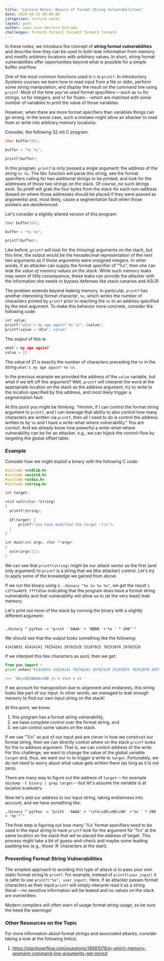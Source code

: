 ```yaml
---
title: "Lecture Notes: Basics of Format String Vulnerabilities"
date: 2020-04-15 09:00:00
categories: lecture notes
layout: post
author: Juan Luis Herrero Estrada
challenges: format0 format1 format2 format3 format4
---
```


In these notes, we introduce the concept of **string format vulnerabilities**
and describe how they can be used to both leak information from memory and
modify *arbitrary* locations with *arbitrary* values. In short, string format
vulnerabilities offer opportunities beyond what is possible for a simple buffer
overflow. 

One of the most common functions used in c is `printf`. In introductory Systems
courses we learn how to read input from a file or stdin, perform some string
manipulation, and display the result on the command line using `printf`. Most
of the time you've used format specifiers---such as `%s` for strings, `%d` for
integers, and `%f` for floats---which are matched with some number of variables
to print the value of those variables. 

However, when there are more format specifiers than variables things can go
wrong. In the worst case,  such a mistake might allow an attacker to read from
or write into arbitrary memory locations. 

Consider, the following 32-bit C program.

```c
char buffer[64];

buffer = "%s %s";

printf(buffer);
```

In this program, `printf` is only passed a single argument: the address of the
string `%s %s`. The libc function will parse this string, see the format
specifiers calling for two additional strings to be printed, and look for the
addresses of those two strings on the stack. Of course, no such strings exist.
So printf will grab the four bytes from the stack for each non-address (based
on where those addresses should be placed if they were passed as arguments)
and, most likely, cause a segmentation fault when those pointers are
dereferenced.

Let's consider a slightly altered version of this program:

```c
char buffer[64];

buffer = "%x %x";

printf(buffer);
```

Like before, `printf` will look for the (missing) arguments on the stack, but
this time, the output would be the hexadecimal representation of the next two
arguments as if those arguments were unsigned integers. In other words, if an
attacker can supply the format specifier of "%x", then she can *leak the value
of memory values on the stack.* While such memory leaks may seem of little
consequence, these leaks can provide the attacker with the information she
needs to bypass defenses like stack canaries and ASLR!

The problem extends beyond leaking memory. In particular, `printf` has another
interesting format character, `%n`, which *writes* the number of characters
printed by `printf` prior to reaching the `%n` to an address specified by the
next argument.  To make this behavior more concrete, consider the following
code:

```c
int value;
printf("what's my age again? %n \n", &value);
printf(value = %d\n", value)
```

The output of this is: 

```c
what's my age again?  
value = 21
```

The value of 21 is exactly the number of characters preceding the `%n` in the 
string `what's my age again? %n \n`.

In the previous example we provided the address of the `value` variable, but
what if we left off this argument? Well, `printf` will interpret the word at
the appropriate location on the stack as the address argument,  try to write to
the location specified by this address,  and most likely trigger a segmentation
fault. 


At this point you might be thinking: "Hmmm, if I can control the format string
argument to `printf`, and I can leverage that ability to also control  how many
characters are written via `printf`, then all I need to do is control the
address written to by `%n` and I have a write-what-where vulnerability." You
are correct. And we already know how powerful a write-what-where vulnerability
can be for an attacker, e.g., we can hijack the control-flow by targeting the
global offset table.

### Example

Consider how we might exploit a binary with the following C code:

```c
#include <stdlib.h>
#include <unistd.h>
#include <stdio.h>
#include <string.h>

int target;

void vuln(char *string)
{
  printf(string);
  
  if(target) {
      printf("you have modified the target :)\n");
  }
}

int main(int argc, char **argv)
{
  vuln(argv[1]);
}
```

We can see that `printf(string)` might be our attack vector as the first (and
only argument) to `printf` is a string that we (the attacker) control.    Let's
try to apply some of the knowledge we gained from above. 

If we run the binary using `$ ./binary "%x %x %x %x"`, we get the result `1
c2f7ea48fb ffffd5ee` indicating that the program does have a format string
vulnerability and that vulnerability will allow us to (at the very least) leak
memory. 

Let's print out more of the stack by running the binary with a slightly
different argument: 

```

./binary "`python -c "print  'AAAA' + 'BBBB' +'%x ' * 200"`"

```

We should see that the output looks something like the following:

`41410031 42424141 78254242 20782520 25207825 78252078 20782520`

If we interpret this hex characters as ascii, then we get:

```python
from pwn import *
print unhex("41410031 42424141 78254242 20782520 25207825 78252078 20782520".replace(' ', ''))

>>> 'AA\x001BBAAx%BB x% % x%x% x x% '

```

If we account for transposition due to alignment and endianess, this string
looks like part of our input.  In other words, we managed to leak enough memory
to find our own input string on the stack!

At this point, we know:
 1) this program has a format string vulnerability,
 2) we have complete control over the format string, and 
 3) we can control some values on the stack.

If we use "%n" as put of our input and  are clever in how we construct our
format string, then we can directly control where on the stack `printf` looks
for the `%n` address argument. That is, we can control address of the write.
For this challenge, we want to change the value of the global variable `target`
and, thus, we want our `%n` to trigger a write to `target`. Fortunately, we do
not need to worry about what value gets written there (as long as it is not
zero).  

There are many way to figure out the address of `target`---for example
`objdump -t binary | grep target`---but let's assume the variable is at 
location `0x806d0fe`

Now let's add our address to our input string, taking endianness into account,
and we have something like: 

```
./binary "`python -c "print  'AAAA' + '\xfe\xd0\x06\x08' +'%x ' * 200 + '%n'"`"
```

The final step is figuring out how many '%x' format specifiers need to be used
in the input string to have `printf` look for the argument for '%n' at the same
location on the stack that we've placed the address of target. This process
might take a bit of guess-and-check and maybe some leading padding too (e.g.,
those 'A' characters at the start). 
   

### Preventing Format String Vulnerabilities 

The simplest approach to avoiding this type of attack is to pass your own
static format string to `printf`. For example, instead of `printf(user_input)`
it is safer to use `printf("%s", user_input)`. Here, if an attacker passes 
format characters as their input `printf` will simply interpret read
it as a string literal---no sensitive information will be leaked and no
values on the stack are overwritten. 

Modern compilers will often warn of usage format string usage, so be sure the
heed the warnings! 


### Other Resources on the Topic 

For more information about format strings and associated attacks, consider taking a look at the following link(s).

1. https://stackoverflow.com/questions/18681078/in-which-memory-segment-command-line-arguments-get-stored
